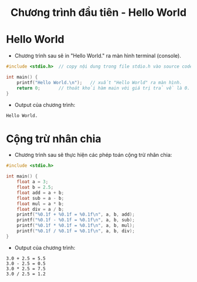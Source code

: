 # <p align="center">Chương trình đầu tiên - Hello World</p>

# **Hello World**
- Chương trình sau sẽ in "Hello World." ra màn hình terminal (console).
```C
#include <stdio.h>  // copy nội dung trong file stdio.h vào source code.

int main() {
    printf("Hello World.\n");   // xuất "Hello World" ra màn hình.
    return 0;       // thoát khỏi hàm main với giá trị trả về là 0.
}
```

- Output của chương trình:
```
Hello World.
```

# **Cộng trừ nhân chia**
- Chương trình sau sẽ thực hiện các phép toán cộng trừ nhân chia:
```C
#include <stdio.h>

int main() {
    float a = 3;
    float b = 2.5;
    float add = a + b;
    float sub = a - b;
    float mul = a * b;
    float div = a / b;
    printf("%0.1f + %0.1f = %0.1f\n", a, b, add);
    printf("%0.1f - %0.1f = %0.1f\n", a, b, sub);
    printf("%0.1f * %0.1f = %0.1f\n", a, b, mul);
    printf("%0.1f / %0.1f = %0.1f\n", a, b, div);
}
```

- Output của chương trình:
```
3.0 + 2.5 = 5.5
3.0 - 2.5 = 0.5
3.0 * 2.5 = 7.5
3.0 / 2.5 = 1.2
```